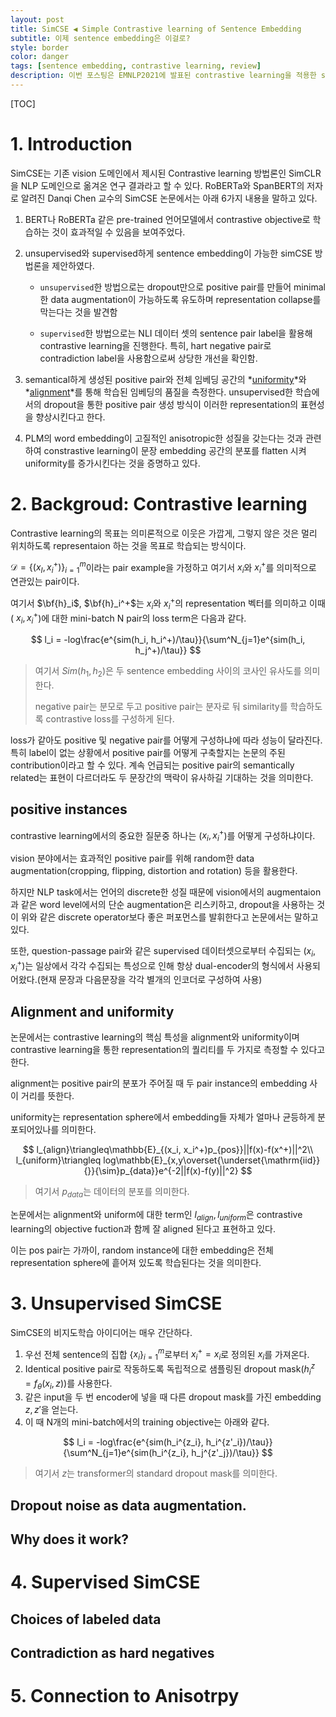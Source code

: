```yaml
---
layout: post
title: SimCSE ◀️ Simple Contrastive learning of Sentence Embedding
subtitle: 이제 sentence embedding은 이걸로?
style: border
color: danger
tags: [sentence embedding, contrastive learning, review]
description: 이번 포스팅은 EMNLP2021에 발표된 contrastive learning을 적용한 sentence embedding 방법론을 소개하려 한다.
---
```


[TOC]



# 1. Introduction

SimCSE는 기존 vision 도메인에서 제시된 Contrastive learning 방법론인 SimCLR을 NLP 도메인으로 옮겨온 연구 결과라고 할 수 있다. RoBERTa와 SpanBERT의 저자로 알려진 Danqi Chen 교수의 SimCSE 논문에서는 아래 6가지 내용을 말하고 있다.

1. BERT나 RoBERTa 같은 pre-trained 언어모델에서 contrastive objective로 학습하는 것이 효과적일 수 있음을 보여주었다. 

2. unsupervised와 supervised하게 sentence embedding이 가능한 simCSE 방법론을 제안하였다. 

   - `unsupervised`한 방법으로는 dropout만으로 positive pair를 만들어 minimal한 data augmentation이 가능하도록 유도하며 representation collapse를 막는다는 것을 발견함

   - `supervised`한 방법으로는 NLI 데이터 셋의 sentence pair label을 활용해 contrastive learning을 진행한다. 특히, hart negative pair로 contradiction label을 사용함으로써 상당한 개선을 확인함.

     

3. semantical하게 생성된 positive pair와 전체 임베딩 공간의 *<u>uniformity</u>*와 *<u>alignment</u>*를 통해 학습된 임베딩의 품질을 측정한다. unsupervised한 학습에서의 dropout을 통한 positive pair 생성 방식이 이러한  representation의 표현성을 향상시킨다고 한다. 

4. PLM의 word embedding이 고질적인 anisotropic한 성질을 갖는다는 것과 관련하여 constrastive learning이 문장 embedding 공간의 분포를 flatten 시켜 uniformity를 증가시킨다는 것을 증명하고 있다. 

   

# 2. Backgroud: Contrastive learning

Contrastive learning의 목표는 의미론적으로 이웃은 가깝게, 그렇지 않은 것은 멀리 위치하도록 representaion 하는 것을 목표로 학습되는 방식이다. 

$\mathcal{D} = \{(x_I, x_i^+)\}_{i=1}^{m}$이라는 pair example을 가정하고 여기서 $x_i$와 $x_i^+$를 의미적으로 연관있는 pair이다. 

여기서 $\bf{h}_i$, $\bf{h}_i^+$는 $x_i$와 $x_i^+$의 representation 벡터를 의미하고 이때 ( $x_i, x_i^+$)에 대한 mini-batch N pair의 loss term은 다음과 같다.


$$
l_i = -log\frac{e^{sim(h_i, h_i^+)/\tau}}{\sum^N_{j=1}e^{sim(h_i, h_j^+)/\tau}}
$$

> 여기서 $Sim(h_1,h_2)$은 두 sentence embedding 사이의 코사인 유사도를 의미한다. 
>
> negative pair는 분모로 두고 positive pair는 분자로 둬 similarity를 학습하도록 contrastive loss를 구성하게 된다. 

loss가 같아도 positive 및 negative pair를 어떻게 구성하냐에 따라 성능이 달라진다. 특히 label이 없는 상황에서 positive pair를 어떻게 구축할지는 논문의 주된 contribution이라고 할 수 있다. 계속 언급되는 positive pair의 semantically related는 표현이 다르더라도 두 문장간의 맥락이 유사하길 기대하는 것을 의미한다.

## positive instances

contrastive learning에서의 중요한 질문중 하나는 ($x_i, x_i^+$)를 어떻게 구성하냐이다.

vision 분야에서는 효과적인 positive pair를 위해 random한 data augmentation(cropping, flipping, distortion and rotation) 등을 활용한다. 

하지만 NLP task에서는 언어의 discrete한 성질 때문에 vision에서의 augmentaion과 같은 word level에서의 단순 augmentation은 리스키하고, dropout을 사용하는 것이 위와 같은 discrete operator보다 좋은 퍼포먼스를 발휘한다고 논문에서는 말하고 있다. 

또한, question-passage pair와 같은 supervised 데이터셋으로부터 수집되는 ($x_i, x_i^+$)는 일상에서 각각 수집되는 특성으로 인해 항상 dual-encoder의 형식에서 사용되어왔다.(현재 문장과 다음문장을 각각 별개의 인코더로 구성하여 사용)

## Alignment and uniformity

논문에서는 contrastive learning의 핵심 특성을 alignment와 uniformity이며 contrastive learning을 통한 representation의 퀄리티를 두 가지로 측정할 수 있다고 한다. 

alignment는 positive pair의 분포가 주어질 때 두 pair instance의 embedding 사이 거리를 뜻한다. 

uniformity는 representation sphere에서 embedding들 자체가 얼마나 균등하게 분포되어있나를 의미한다.

 
$$
l_{align}\triangleq\mathbb{E}_{(x_i, x_i^+)p_{pos}}||f(x)-f(x^+)||^2\\
l_{uniform}\triangleq log\mathbb{E}_{x,y\overset{\underset{\mathrm{iid}}{}}{\sim}p_{data}}e^{-2||f(x)-f(y)||^2}
$$

> 여기서 $p_{data}$는 데이터의 분포를 의미한다. 

논문에서는 alignment와 uniform에 대한 term인 $l_{align}, l_{uniform}$은 contrastive learning의 objective fuction과 함께 잘 aligned 된다고 표현하고 있다. 

이는 pos pair는 가까이, random instance에 대한 embedding은 전체 representation sphere에 흩어져 있도록 학습된다는 것을 의미한다. 



# 3. Unsupervised SimCSE

SimCSE의 비지도학습 아이디어는 매우 간단하다. 

1. 우선 전체 sentence의 집합 {$x_i$}$_{i=1}^m$로부터 $x_i^+ = x_i$로 정의된 $x_i$를 가져온다. 
2. Identical positive pair로 작동하도록 독립적으로 샘플링된 dropout mask($h_i^z=f_\theta (x_i, z)$)를 사용한다. 
3. 같은 input을 두 번 encoder에 넣을 때 다른 dropout mask를 가진 embedding $z, z'$을 얻는다. 
4. 이 때 N개의 mini-batch에서의 training objective는 아래와 같다. 

$$
l_i = -log\frac{e^{sim(h_i^{z_i}, h_i^{z'_i})/\tau}}{\sum^N_{j=1}e^{sim(h_i^{z_i}, h_j^{z'_j})/\tau}}
$$

> 여기서 $z$는 transformer의 standard dropout mask를 의미한다. 



## Dropout noise as data augmentation.



## Why does it work?

# 4. Supervised SimCSE

## Choices of labeled data

## Contradiction as hard negatives

# 5. Connection to Anisotrpy


